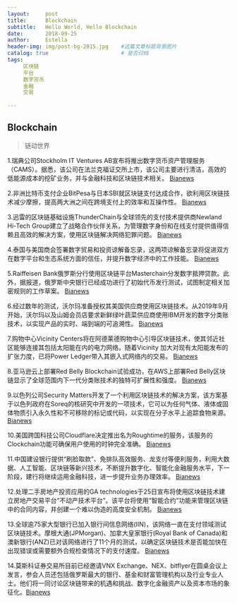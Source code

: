 ```yaml
---
layout:     post
title:      Blockchain
subtitle:   Hello World, Hello Blockchain
date:       2018-09-25 
author:     Estella 
header-img: img/post-bg-2015.jpg 	#这篇文章标题背景图片
catalog: true 						# 是否归档
tags:	
     区块链
     平台
     数字货币
     金融
     交易
    
---
```


## Blockchain
>链动世界

1.瑞典公司Stockholm IT Ventures AB宣布将推出数字货币资产管理服务（CAMS）。据悉，该公司在法兰克福证交所上市，该公司主要进行清洁，高效的低能源成本的挖矿业务，并与金融科技和区块链技术相关。 [Bianews](http://www.bianews.com/news/flash?id=21119)

2.非洲比特币支付企业BitPesa与日本SBI就区块链支付达成合作，欲利用区块链技术减少摩擦，提高两大洲之间在跨境支付上的效率和互操作性。 [Bianews](http://www.bianews.com/news/flash?id=21131)

3.迅雷的区块链基础设施ThunderChain与全球领先的支付技术提供商Newland Hi-Tech Group建立了战略合作伙伴关系，为管理数字身份和在线支付提供值得信赖且高效的解决方案，使用区块链解决网络犯罪问题。 [Bianews](http://www.bianews.com/news/flash?id=21163)

4.泰国与美国商会签署数字贸易和投资谅解备忘录，这两项谅解备忘录将促进双方在数字平台和生态系统方面的信任，并提升数字经济中的工作技能。 [Bianews](http://www.bianews.com/news/flash?id=21173)

5.Raiffeisen Bank俄罗斯分行使用区块链平台Masterchain分发数字抵押贷款。此外，据报道，俄罗斯中央银行已经成功进行了初始代币发行测试，试图制定相关加密规则的工作草案。 [Bianews](http://www.bianews.com/news/flash?id=21175)

6.经过数年的测试，沃尔玛准备授权其美国供应商使用区块链技术。从2019年9月开始，沃尔玛以及山姆会员店要求新鲜绿叶蔬菜供应商使用IBM开发的数字分类账技术，以实现产品的实时、端到端的可追溯性。 [Bianews](http://www.bianews.com/news/flash?id=21177)

7.购物中心Vicinity Centers将在阿德莱德购物中心引导区块链技术，使其邻近社区能够连接其包括太阳能在内的电力网络。随着Vicinity 加大对现有太阳能发布的扩张力度，已将Power Ledger带入其嵌入式网络内的交易。 [Bianews](http://www.bianews.com/news/flash?id=21185)

8.亚马逊云上部署Red Belly Blockchain试验成功，在AWS上部署Red Belly区块链显示了全球范围内下一代分类账技术的独特可扩展性和强度。 [Bianews](http://www.bianews.com/news/flash?id=21192)

9.以色列公司Security Matters开发了一个利用区块链技术的解决方案，该方案基于以色列政府在Soreq的核研究中开发的一项技术，它可以为任何气体、液体或固体物质引入永久性和不可移除的标记或代码，以实现在分子水平上追踪食物来源。 [Bianews](http://www.bianews.com/news/flash?id=21194)

10.美国跨国科技公司Cloudflare决定推出名为Roughtime的服务，该服务的Clockchain功能可确保用户使用的时钟完全准确。 [Bianews](http://www.bianews.com/news/flash?id=21196)

11.中国建设银行提供“刷脸取款”、免排队高效服务、龙支付等便利服务，利用大数据、人工智能、区块链等新兴技术，不断提升数字化、智能化金融服务水平，下一阶段，建行将继续运用金融科技，进一步提升业务办理效率。 [Bianews](http://www.bianews.com/news/flash?id=21217)

12.处理二手房地产投资应用的GA technologies于25日宣布将使用区块链技术建立房地产交易平台“不动产技术平台”。该平台将使用“智能合约”功能来管理区块链中的合同内容，并创建一个难以伪造的高度安全机制。 [Bianews](http://www.bianews.com/news/flash?id=21219)
 
13.全球逾75家大型银行已加入银行间信息网络(IIN)，该网络一直在支付领域测试区块链技术。摩根大通(JPMorgan)、加拿大皇家银行(Royal Bank of Canada)和澳新银行(ANZ)已对该网络进行了11个月的测试，以确定区块链技术是否能加快在出现错误或需要额外合规检查情况下的支付速度。 [Bianews](http://www.bianews.com/news/flash?id=21221)

14.莫斯科证券交易所目前已经邀请VNX Exchange、NEX、bitflyer在圆桌会议上发言，参会人员还包括俄罗斯最大的银行、基金和财富管理机构以及行业专业人士。他们将一同讨论区块链带来的机遇和挑战、数字化金融资产以及资本市场的象征化。[Bianews](http://www.bianews.com/news/flash?id=21224) 


